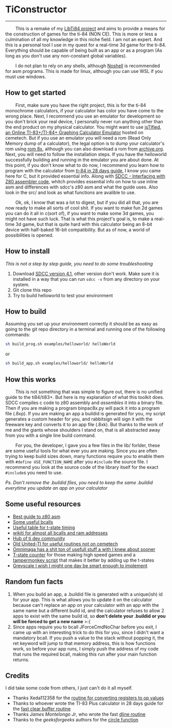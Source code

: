 # TiConstructor
---------

&nbsp;&nbsp;&nbsp;&nbsp;&nbsp;&nbsp;&nbsp;&nbsp;This is a remake of my [LibTi84 project](https://github.com/HeronErin/LibTi84) and aims to provide a means for the construction of games for the ti-84 (NON CE). This is more or less a culmination of all my knowledge in this niche field. I am not an expert. And this is a personal tool I use in my quest for a real-time 3d game for the ti-84. Everything should be capable of being built as an app or as a program (As long as you don't use any non-constant global variables).


&nbsp;&nbsp;&nbsp;&nbsp;&nbsp;&nbsp;&nbsp;&nbsp;I do not plan to rely on any shells, although [Noshell](https://www.ticalc.org/pub/83plus/flash/shells/) is recommended for asm programs. This is made for linux, although you can use WSL if you must use windows.


## How to get started
&nbsp;&nbsp;&nbsp;&nbsp;&nbsp;&nbsp;&nbsp;&nbsp;First, make sure you have the right project, this is for the ti-84 monochrome calculators, if your calculator has color you have come to the wrong place. Next, I recommend you use an emulator for development so you don't brick your real device, I personally never run anything other than the end product on my physical calculator. You might want to use [jsTIfied, an Online TI-83+/TI-84+ Graphing Calculator Emulator](https://www.cemetech.net/projects/jstified/) hosted on cemetech. But if you use an emulator you will need a rom (Read Only Memory dump of a calculator), the legal option is to dump your calculator's rom using [rom 8x](https://www.cemetech.net/forum/viewtopic.php?t=9676&start=0), although you can also download a rom from [archive.org](https://archive.org/details/84-pbe-v-255). Next, you will need to follow the installation steps. If you have the helloworld successfully building and running in the emulator you are about done. At this point, if you don't know what to do now, I recommend you learn how to program with the calculator from [ti-84 in 28 days guide](https://taricorp.gitlab.io/83pa28d/index.html), I know you came here for C, but it provided essential info. Along with [SDCC - Interfacing with Z80 assembler code](https://gist.github.com/Konamiman/af5645b9998c802753023cf1be8a2970), whitch provides essential info on how to use inline asm and differences with sdcc's z80 asm and what the guide uses. Also look in the src/ and look as what functions are avalible to use. 

&nbsp;&nbsp;&nbsp;&nbsp;&nbsp;&nbsp;&nbsp;&nbsp;Ok, ok, I know that was a lot to digest, but if you did all that, you are now ready to make all sorts of cool shit. If you want to make fun 2d games you can do it all in c(sort of), if you want to make some 3d games, you might not have such luck. That is what this project's goal is, to make a real-time 3d game, but that is quite hard with this calculator being an 8-bit device with half-baked 16-bit compatibility. But as of now, a world of possibilities is opened.


## How to install
_This is not a step by step guide, you need to do some troubleshooting_


1. Download [SDCC version 4.1](https://sourceforge.net/projects/sdcc/files/sdcc-linux-amd64/4.1.0/sdcc-4.1.0-amd64-unknown-linux2.5.tar.bz2/download?use_mirror=master&download=&failedmirror=cfhcable.dl.sourceforge.net), other version don't work. Make sure it is installed in a way that you can run `sdcc -v` from any directory on your system.
2. Git clone this repo
3. Try to build helloworld to test your environment

## How to build
Assuming you set up your environment correctly it should be as easy as going to the git repo directory in a terminal and running one of the following commands:

```bash
sh build_prog.sh examples/helloworld/ helloWorld
```
or

```bash
sh build_app.sh examples/helloworld/ helloWorld
```


## How this works
&nbsp;&nbsp;&nbsp;&nbsp;&nbsp;&nbsp;&nbsp;&nbsp;This is not something that was simple to figure out, there is no unified guide to the ti84/ti83+. But here is my explanation of what this toolkit does. SDCC compiles c code to z80 assembly and _assembles_ it into a binary file. Then if you are making a program binpac8x.py will pack it into a program file (.8xp). If you are making an app a buildid is generated for you, my script generates a custom header for you, and rabbitsign will sign it with the freeware key and converts it to an app file (.8xk). But thanks to the work of me and the giants whose shoulders I stand on, that is all abstracted away from you with a single line build command. 

&nbsp;&nbsp;&nbsp;&nbsp;&nbsp;&nbsp;&nbsp;&nbsp;For you, the developer, I gave you a few files in the lib/ forlder, these are some useful tools for what ever you are making. Since you are often trying to keep build sizes down, many functions require you to enable them with `#define USE_FUNCTION_NAME` after you `#include` the source file. I recommend you look at the source code of the library itself for the exact `#include`s you need to use. 


*Ps. Don't remove the .buildid files, you need to keep the same .buildid everytime you update an app on your calculator*

## Some useful resources

* [Best guide to z80 asm](https://taricorp.gitlab.io/83pa28d/index.html)
* [Some useful bcalls](http://jgmalcolm.com/z80/intermediate/romc)
* [Useful table for t-state timing](https://clrhome.org/table/)
* [wikiti for almost all bcalls and ram addresses](https://wikiti.brandonw.net/index.php?title=Calculator_Documentation)
* [Hub of ti dev community](https://www.cemetech.net/tools/ti84p)
* [Old United-TI for useful routines not on cemetech](https://www.cemetech.net/projects/uti/)
* [Omnimaga has a shit ton of usefull stuff a with I knew about sooner](https://www.omnimaga.org/asm-language/)
* [T-state counter](https://www.overtakenbyevents.com/tstates/) for those making high speed games and a [tampermonkey script](https://pastebin.com/u0hVtBwk) that makes it better by adding up the t-states
* [Greyscale I wish I might one day be smart enough to implement](https://www.omnimaga.org/asm-language/perfect-grayscale-tutorial/)


## Random fun facts

1. When you build an app, a .buildid file is generated with a unique(ish) id for your app. This is what allows you to update it on the calculator because can't replace an app on your calculator with an app with the same name but a different build id, and the calculator refuses to allow 2 apps to exist with the same build id, so **don't delete your .buildid or you will be forced to get a new name** >:{
2. Since apps require you to bcall JForceCmdNoChar before you exit, I came up with an interesting trick to do this for you, since I didn't want a mandatory bcall. If you push a value to the stack without popping it, the ret keyword will jump to that memory address, this is how functions work, so before your app runs, I simply push the address of my code that runs the required bcall, making this run after your main function returns. 



## Credits

I did take some code from others, I just can't do it all myself. 

* Thanks Xeda112358 for the [routine for converting registers to op values](https://www.cemetech.net/forum/viewtopic.php?t=1449&postdays=0&postorder=asc&start=126)
* Thanks to whoever wrote the TI-83 Plus calculator in 28 days guide for the [fast clear buffer routine](https://taricorp.gitlab.io/83pa28d/lesson/day10.html#cb11)
* Thanks _James Montelongo Jr_, who wrote the fast [dline routine](https://www.ticalc.org/pub/83plus/asm/source/routines/dline.zip)
* Thanks to the _geeksforgeeks_ authors for the [circle function](https://www.geeksforgeeks.org/bresenhams-circle-drawing-algorithm/)